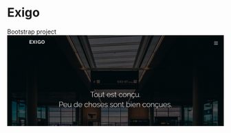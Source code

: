 # Exigo
Bootstrap project
[![img contact](https://github.com/franckdun/Exigo/blob/main/img/README.PNG)]()
